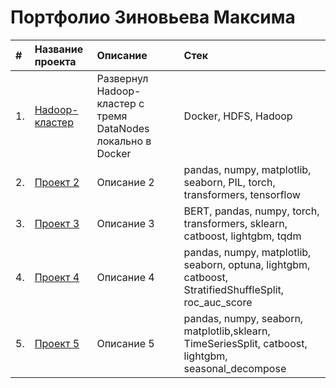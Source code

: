 # Портфолио Зиновьева Максима

|**#** |**Название проекта** |**Описание** |**Стек**|
| :--- | :---                | :---        | :---   |
| 1.   | [Hadoop-кластер](https://github.com/zinoviev-tech/HDFS-Cluster) | Развернул Hadoop-кластер с тремя DataNodes локально в Docker | Docker, HDFS, Hadoop |
| 2.   | [Проект 2]() | Описание 2| pandas, numpy, matplotlib, seaborn, PIL, torch, transformers, tensorflow |
| 3.   | [Проект 3]() | Описание 3 | BERT, pandas, numpy, torch, transformers, sklearn, catboost, lightgbm, tqdm |
| 4.   | [Проект 4]() | Описание 4 | pandas, numpy, matplotlib, seaborn, optuna, lightgbm, catboost, StratifiedShuffleSplit, roc_auc_score |
| 5.   | [Проект 5]() | Описание 5 | pandas, numpy, seaborn, matplotlib,sklearn, TimeSeriesSplit, catboost, lightgbm, seasonal_decompose |
